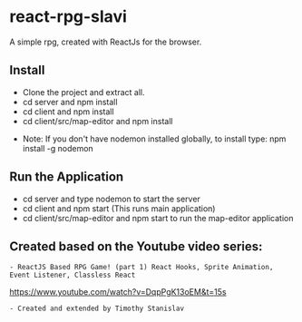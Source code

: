 # react-rpg-slavi
A simple rpg, created with ReactJs for the browser.

## Install
- Clone the project and extract all.
- cd server and npm install
- cd client and npm install
- cd client/src/map-editor and npm install
* Note: If you don't have nodemon installed globally, to install type: npm install -g nodemon

## Run the Application
- cd server and type nodemon to start the server
- cd client and npm start (This runs main application)
- cd client/src/map-editor and npm start to run the map-editor application

## Created based on the Youtube video series:
    - ReactJS Based RPG Game! (part 1) React Hooks, Sprite Animation, Event Listener, Classless React
 https://www.youtube.com/watch?v=DqpPgK13oEM&t=15s

    - Created and extended by Timothy Stanislav
